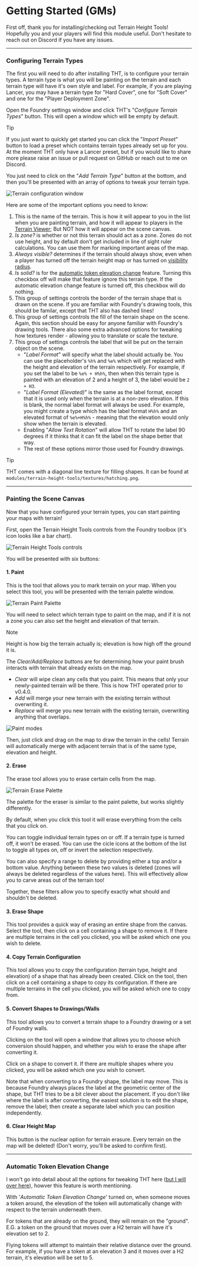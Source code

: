 # Getting Started (GMs)

First off, thank you for installing/checking out Terrain Height Tools! Hopefully you and your players will find this module useful. Don't hesitate to reach out on Discord if you have any issues.

---

### Configuring Terrain Types

The first you will need to do after installing THT, is to configure your terrain types. A terrain type is what you will be painting on the terrain and each terrain type will have it's own style and label. For example, if you are playing Lancer, you may have a terrain type for "Hard Cover", one for "Soft Cover" and one for the "Player Deployment Zone".

Open the Foundry settings window and click THT's "_Configure Terrain Types_" button. This will open a window which will be empty by default.

> [!TIP]
> If you just want to quickly get started you can click the "_Import Preset_" button to load a preset which contains terrain types already set up for you. At the moment THT only have a Lancer preset, but if you would like to share more please raise an issue or pull request on GitHub or reach out to me on Discord.

You just need to click on the "_Add Terrain Type_" button at the bottom, and then you'll be presented with an array of options to tweak your terrain type.

![Terrain configuration window](./img/configure-terrain-types.webp)

Here are some of the important options you need to know:

1. This is the name of the terrain. This is how it will appear to you in the list when you are painting terrain, and how it will appear to players in the [Terrain Viewer](../readme.md#terrain-viewer); But NOT how it will appear on the scene canvas.
2. _Is zone?_ is whether or not this terrain should act as a zone. Zones do not use height, and by default don't get included in line of sight ruler calculations. You can use them for marking important areas of the map.
3. _Always visible?_ determines if the terrain should always show, even when a player has turned off the terrain height map or has turned on [visibility radius](../readme.md#visibility-radius).
4. _Is solid?_ is for the [automatic token elevation change](./settings-keybinds-reference.md#automatic-token-elevation-change) feature. Turning this checkbox off will make that feature ignore this terrain type. If the automatic elevation change feature is turned off, this checkbox will do nothing.
5. This group of settings controls the border of the terrain shape that is drawn on the scene. If you are familiar with Foundry's drawing tools, this should be familar, except that THT also has dashed lines!
6. This group of settings controls the fill of the terrain shape on the scene. Again, this section should be easy for anyone familiar with Foundry's drawing tools. There also some extra advanced options for tweaking how textures render - allowing you to translate or scale the texture.
7. This group of settings controls the label that will be put on the terrain object on the scene.
	- "_Label Format_" will specify what the label should actually be. You can use the placeholder's `%h%` and `%e%` which will get replaced with the height and elevation of the terrain respectively. For example, if you set the label to be `%e% + H%h%`, then when this terrain type is painted with an elevation of 2 and a height of 3, the label would be `2 + H3`.
	- "_Label Format (Elevated)_" is the same as the label format, except that it is used only when the terrain is at a non-zero elevation. If this is blank, the normal label format will always be used. For example, you might create a type which has the label format `H%h%` and an elevated format of `%e%+H%h%` - meaning that the elevation would only show when the terrain is elevated.
	- Enabling "_Allow Text Rotation_" will allow THT to rotate the label 90 degrees if it thinks that it can fit the label on the shape better that way.
	- The rest of these options mirror those used for Foundry drawings.

> [!TIP]
> THT comes with a diagonal line texture for filling shapes. It can be found at `modules/terrain-height-tools/textures/hatching.png`.

---

### Painting the Scene Canvas

Now that you have configured your terrain types, you can start painting your maps with terrain!

First, open the Terrain Height Tools controls from the Foundry toolbox (it's icon looks like a bar chart).

![Terrain Height Tools controls](./img/terrain-controls.webp)

You will be presented with six buttons:

#### 1. Paint

This is the tool that allows you to mark terrain on your map. When you select this tool, you will be presented with the terrain palette window.

![Terrain Paint Palette](./img/terrain-paint-palette.webp)

You will need to select which terrain type to paint on the map, and if it is not a zone you can also set the height and elevation of that terrain.

> [!NOTE]
> Height is how big the terrain actually is; elevation is how high off the ground it is.

The _Clear/Add/Replace_ buttons are for determining how your paint brush interacts with terrain that already exists on the map.
- _Clear_ will wipe clean any cells that you paint. This means that only your newly-painted terrain will be there. This is how THT operated prior to v0.4.0.
- _Add_ will merge your new terrain with the existing terrain without overwriting it.
- _Replace_ will merge you new terrain with the existing terrain, overwriting anything that overlaps.

![Paint modes](./img/paint-modes.drawio.png)

Then, just click and drag on the map to draw the terrain in the cells! Terrain will automatically merge with adjacent terrain that is of the same type, elevation and height.

#### 2. Erase

The erase tool allows you to erase certain cells from the map.

![Terrain Erase Palette](./img/terrain-erase-palette.webp)

The palette for the eraser is similar to the paint palette, but works slightly differently.

By default, when you click this tool it will erase everything from the cells that you click on.

You can toggle individual terrain types on or off. If a terrain type is turned off, it won't be erased. You can use the cicle icons at the bottom of the list to toggle all types on, off or invert the selection respectively.

You can also specify a range to delete by providing either a top and/or a bottom value. Anything between these two values is deleted (zones will always be deleted regardless of the values here). This will effectively allow you to carve areas out of the terrain too!

Together, these filters allow you to specify exactly what should and shouldn't be deleted.

#### 3. Erase Shape

This tool provides a quick way of erasing an entire shape from the canvas. Select the tool, then click on a cell containing a shape to remove it. If there are multiple terrains in the cell you clicked, you will be asked which one you wish to delete.

#### 4. Copy Terrain Configuration

This tool allows you to copy the configuration (terrain type, height and elevation) of a shape that has already been created. Click on the tool, then click on a cell containing a shape to copy its configuration. If there are multiple terrains in the cell you clicked, you will be asked which one to copy from.

#### 5. Convert Shapes to Drawings/Walls

This tool allows you to convert a terrain shape to a Foundry drawing or a set of Foundry walls.

Clicking on the tool will open a window that allows you to choose which conversion should happen, and whether you wish to erase the shape after converting it.

Click on a shape to convert it. If there are multiple shapes where you clicked, you will be asked which one you wish to convert.

Note that when converting to a Foundry shape, the label may move. This is because Foundry always places the label at the geometric center of the shape, but THT tries to be a bit clever about the placement. If you don't like where the label is after converting, the easiest solution is to edit the shape, remove the label; then create a separate label which you can position independently.

#### 6. Clear Height Map

This button is the nuclear option for terrain erasure. Every terrain on the map will be deleted! (Don't worry, you'll be asked to confirm first).

---

### Automatic Token Elevation Change

I won't go into detail about all the options for tweaking THT here ([but I will over here](./settings-keybinds-reference.md)), howver this feature is worth mentioning.

With '_Automatic Token Elevation Change_' turned on, when someone moves a token around, the elevation of the token will automatically change with respect to the terrain underneath them.

For tokens that are already on the ground, they will remain on the "ground". E.G. a token on the ground that moves over a H2 terrain will have it's elevation set to 2.

Flying tokens will attempt to maintain their relative distance over the ground. For example, if you have a token at an elevation 3 and it moves over a H2 terrain, it's elevation will be set to 5.
